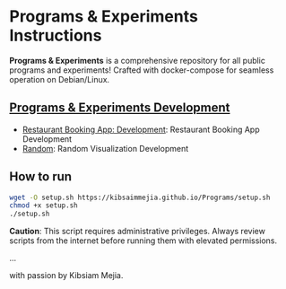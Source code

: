 # Programs & Experiments Instructions

**Programs & Experiments** is a comprehensive repository for all public programs and experiments! Crafted with docker-compose for seamless operation on Debian/Linux.

## [Programs & Experiments Development](https://kibsaimmejia.github.io/Programs)

- [Restaurant Booking App: Development](https://kibsaimmejia.github.io/Programs/RestaurantBooking): Restaurant Booking App Development
- [Random](https://kibsaimmejia.github.io/Programs/Random): Random Visualization Development

## How to run

``` bash
wget -O setup.sh https://kibsaimmejia.github.io/Programs/setup.sh
chmod +x setup.sh
./setup.sh
```

**Caution**: This script requires administrative privileges. Always review scripts from the internet before running them with elevated permissions.

...

with passion by Kibsiam Mejia.
